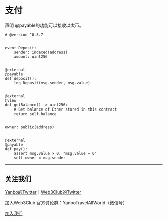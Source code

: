 # 支付
声明 @payable的功能可以接收以太币。

```
# @version ^0.3.7


event Deposit:
    sender: indexed(address)
    amount: uint256


@external
@payable
def deposit():
    log Deposit(msg.sender, msg.value)


@external
@view
def getBalance() -> uint256:
    # Get balance of Ether stored in this contract
    return self.balance


owner: public(address)


@external
@payable
def pay():
    assert msg.value > 0, "msg.value = 0"
    self.owner = msg.sender

```

---
## 关注我们
[Yanbo的Twitter](https://twitter.com/YanboOfficial)｜[Web3Club的Twitter](https://twitter.com/Web3ClubCN)

加入Web3Club 官方讨论群：YanboTravelAllWorld（微信号）

[加入我们](https://github.com/Web3-Club/Intro./blob/main/Join%20club.md)